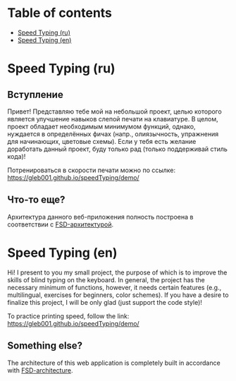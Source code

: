 # Table of contents

* [Speed Typing (ru)](#snake_typescript-ru)
* [Speed Typing (en)](#speed-typing-en)

# Speed Typing (ru)

## Вступление
Привет! Представляю тебе мой на небольшой проект, целью которого является улучшение
навыков слепой печати на клавиатуре. В целом, проект обладает необходимым минимумом
функций, однако, нуждается в определённых фичах (напр., олиязычность, упражнения
для начинающих, цветовые схемы). Если у тебя есть желание доработать данный проект, 
буду только рад (только поддерживай стиль кода)!

Потренироваться в скорости печати можно по ссылке: https://gleb001.github.io/speedTyping/demo/

## Что-то еще?
Архитектура данного веб-приложения полность построена в соответствии с
[FSD-архитектурой](https://feature-sliced.design/ru/).

# Speed Typing (en)
Hi! I present to you my small project, the purpose of which is to improve
the skills of blind typing on the keyboard. In general, the project has the necessary
minimum of functions, however, it needs certain features (e.g., multilingual, exercises
for beginners, color schemes). If you have a desire to finalize this project, 
I will be only glad (just support the code style)!

To practice printing speed, follow the link: https://gleb001.github.io/speedTyping/demo/

## Something else?
The architecture of this web application is completely built in accordance with
[FSD-architecture](https://feature-sliced.design/).